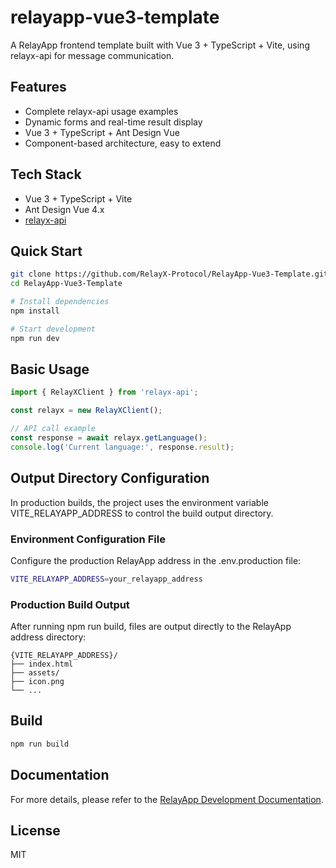 # relayapp-vue3-template

A RelayApp frontend template built with Vue 3 + TypeScript + Vite, using relayx-api for message communication.

## Features

- Complete relayx-api usage examples
- Dynamic forms and real-time result display
- Vue 3 + TypeScript + Ant Design Vue
- Component-based architecture, easy to extend

## Tech Stack

- Vue 3 + TypeScript + Vite
- Ant Design Vue 4.x
- [relayx-api](https://www.npmjs.com/package/relayx-api)

## Quick Start

```bash
git clone https://github.com/RelayX-Protocol/RelayApp-Vue3-Template.git
cd RelayApp-Vue3-Template

# Install dependencies
npm install

# Start development
npm run dev
```

## Basic Usage

```javascript
import { RelayXClient } from 'relayx-api';

const relayx = new RelayXClient();

// API call example
const response = await relayx.getLanguage();
console.log('Current language:', response.result);
```

## Output Directory Configuration

In production builds, the project uses the environment variable VITE_RELAYAPP_ADDRESS to control the build output directory.

### Environment Configuration File

Configure the production RelayApp address in the .env.production file:

```bash
VITE_RELAYAPP_ADDRESS=your_relayapp_address
```

### Production Build Output

After running npm run build, files are output directly to the RelayApp address directory:

```
{VITE_RELAYAPP_ADDRESS}/
├── index.html
├── assets/
├── icon.png
└── ...
```

## Build

```bash
npm run build
```

## Documentation

For more details, please refer to the [RelayApp Development Documentation](https://relayx.gitbook.io/docs/).

## License

MIT
